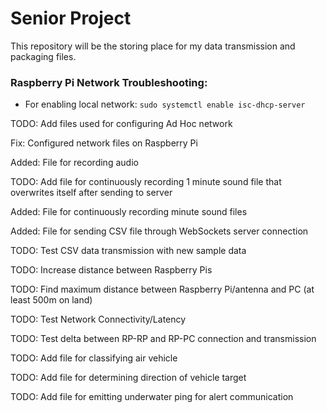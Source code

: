 # Senior Project

This repository will be the storing place for my data transmission and packaging files.

### Raspberry Pi Network Troubleshooting:
- For enabling local network: `sudo systemctl enable isc-dhcp-server`

TODO: Add files used for configuring Ad Hoc network

Fix: Configured network files on Raspberry Pi

Added: File for recording audio

TODO: Add file for continuously recording 1 minute sound file that overwrites itself after sending to server

Added: File for continuously recording minute sound files

Added: File for sending CSV file through WebSockets server connection

TODO: Test CSV data transmission with new sample data

TODO: Increase distance between Raspberry Pis

TODO: Find maximum distance between Raspberry Pi/antenna and PC (at least 500m on land)

TODO: Test Network Connectivity/Latency

TODO: Test delta between RP-RP and RP-PC connection and transmission

TODO: Add file for classifying air vehicle

TODO: Add file for determining direction of vehicle target

TODO: Add file for emitting underwater ping for alert communication
